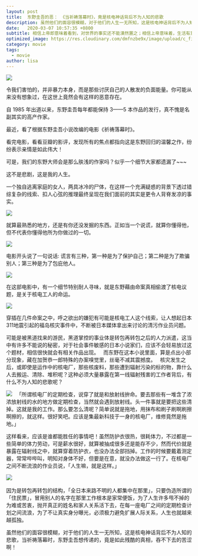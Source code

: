 ```yaml
---
layout: post
title:  东野圭吾的恶： 《当祈祷落幕时》，竟是核电神话背后不为人知的悲歌
description: 虽然他们的面容很模糊，对于他们的人生一无所知，这是核电神话背后不为人知的悲歌，当祈祷落幕时，东野圭吾想传递的，竟是如此残酷的真相，吞不下去的苦涩啊！
date:   2020-03-07 10:57:35 +0800
subtitle: 相信上帝即意味着看到，对世界的事实还不能漠然置之；相信上帝意味着，生活有意义。
optimized_image: https://res.cloudinary.com/dmfnzbe9x/image/upload/c_fill,h_171,w_325/v1583590703/%E4%B8%9C%E9%87%8E%E5%9C%AD%E5%90%BE/WechatIMG115_vtqtwa.jpg
category: movie
tags:
  - movie
author: lisa
---
```


![](https://res.cloudinary.com/dmfnzbe9x/image/upload/v1583590704/%E4%B8%9C%E9%87%8E%E5%9C%AD%E5%90%BE/%E5%9B%BE%E7%89%871_eq8zmi.png)

令我们害怕的，并非暴力本身，而是那些讨厌自己的人散发的负面能量。你可能从来没有想象过，在这世上竟然会有这样的恶意存在。

自 1985 年出道以来，东野圭吾每年都能保持 3——5 本作品的发行，真不愧是名副其实的高产作家。

最近，看了根据东野圭吾小说改编的电影《祈祷落幕时》。

看完电影，看看豆瓣的影评，发现所有的焦点都指向这是东野回归的温馨之作，纷纷表示亲情是如此伟大！

可是，我们的东野大师会是那么肤浅的作家吗？似乎一个细节大家都遗漏了~~~

这不是悲剧，这是我的人生。

一个独自逃离家庭的女人，两具冰冷的尸体，在这样一个充满疑惑的背景下透过错综复杂的线索、扣人心弦的推理最终呈现在我们面前的其实是更令人背脊发凉的事实。

![](https://res.cloudinary.com/dmfnzbe9x/image/upload/v1583590704/%E4%B8%9C%E9%87%8E%E5%9C%AD%E5%90%BE/%E5%9B%BE%E7%89%872_coten4.png)

就算最熟悉的地方，还是有你还没发掘的东西。正如当一个说谎，就算你懂得他，但不代表你懂得他所为你做过的一切。

![](https://res.cloudinary.com/dmfnzbe9x/image/upload/v1583590705/%E4%B8%9C%E9%87%8E%E5%9C%AD%E5%90%BE/%E5%9B%BE%E7%89%873_aubut1.png)

电影开头说了一句说话: 谎言有三种，第一种是为了保护自己；第二种是为了欺骗别人；第三种是为了包庇他人。

![](https://res.cloudinary.com/dmfnzbe9x/image/upload/v1583590705/%E4%B8%9C%E9%87%8E%E5%9C%AD%E5%90%BE/%E5%9B%BE%E7%89%874_yevepq.png)

在这部电影中，有一个细节特别耐人寻味，就是东野藉由命案真相偷渡了核电议题，是关于核电工人的命运。

![](https://res.cloudinary.com/dmfnzbe9x/image/upload/v1583590705/%E4%B8%9C%E9%87%8E%E5%9C%AD%E5%90%BE/%E5%9B%BE%E7%89%875_ccjrar.png)

穿插在几件命案之中，呼之欲出的嫌犯有可能是核电工人这个线索，让人想起日本311地震引起的福岛核灾事件中，不断被日本媒体拿出来讨论的清污作业员问题。

可能是被黑道找来的游民，黑道掌控的事业体是转包再转包之后的人力派遣，这当中有许多不能说的秘密，对于社会事件敏感的日本小说家们，应该不会轻易放过这个题材，相信很快就会有相关作品出现。
 
而东野在这本小说里面，算是点出小部分现象，藏在加贺恭一郎特殊的办案嗅觉里，丝毫不减其震撼度。
 
核灾发生之后，或即使是运作中的核电厂，那些核废料，那些遭到辐射污染的标的物，靠什么人去搬运、清除、堆积呢？这种必须大量暴露在第一线辐射残害的工作者背后，有什么不为人知的悲歌呢？

![](https://res.cloudinary.com/dmfnzbe9x/image/upload/v1583590705/%E4%B8%9C%E9%87%8E%E5%9C%AD%E5%90%BE/%E5%9B%BE%E7%89%876_hhkisl.png)
 
「所谓核电厂的定期检查，说穿了就是和放射线拚命。要去那些有一堆含了浓浓放射线的水的地方做定期检查，当然就会遇到放射线。头一件事就是要把这些清掉。这就是我的工作。那么要怎么清呢？简单说就是拖地，用抹布和刷子刷啊刷擦啊擦的，就这样。很好笑吧。应该是集最新科技于一身的核电厂，维修竟然是拖地。」

这样看来，应该是谁都能胜任的事情吧！虽然防护衣很热，很耗体力，不过都是一些简单的体力劳动，可是薪水很好，就算被抽成很多还是能存不少，然而代价就是暴露在辐射线之中，就算穿着防护衣，也没办法全部挡掉。工作的时候要戴着测定器，常常哔哔叫，明知对身体不好，但要是在意，就没办法做这一行了。在核电厂之间不断流浪的作业员说，「人生嘛，就是这样。」

![](https://res.cloudinary.com/dmfnzbe9x/image/upload/v1583590705/%E4%B8%9C%E9%87%8E%E5%9C%AD%E5%90%BE/%E5%9B%BE%E7%89%877_leirqh.png) 

因为是转包再转包的结构，「全日本来路不明的人都集中在那里」，只要伪造所谓的「住民票」，冒用别人的名字在那里工作根本是家常便饭，为了人生许多甩不掉的为难或苦衷，抛开真正的姓名和家人关系活下去，在每一座电厂之间的定期检查计划之间流浪，为了不让真实身分曝光，必须极力避免扩展人际关系，人生也就越来越孤独。

虽然他们的面容很模糊，对于他们的人生一无所知，这是核电神话背后不为人知的悲歌，当祈祷落幕时，东野圭吾想传递的，竟是如此残酷的真相，吞不下去的苦涩啊！
